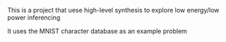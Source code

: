 This is a project that uese high-level synthesis to explore low energy/low power inferencing

It uses the MNIST character database as an example problem


